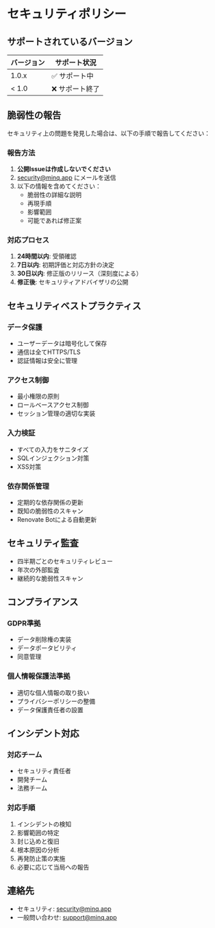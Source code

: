 # セキュリティポリシー

## サポートされているバージョン

| バージョン | サポート状況 |
| ------- | ------------ |
| 1.0.x   | ✅ サポート中 |
| < 1.0   | ❌ サポート終了 |

## 脆弱性の報告

セキュリティ上の問題を発見した場合は、以下の手順で報告してください：

### 報告方法

1. **公開Issueは作成しないでください**
2. security@minq.app にメールを送信
3. 以下の情報を含めてください：
   - 脆弱性の詳細な説明
   - 再現手順
   - 影響範囲
   - 可能であれば修正案

### 対応プロセス

1. **24時間以内**: 受領確認
2. **7日以内**: 初期評価と対応方針の決定
3. **30日以内**: 修正版のリリース（深刻度による）
4. **修正後**: セキュリティアドバイザリの公開

## セキュリティベストプラクティス

### データ保護

- ユーザーデータは暗号化して保存
- 通信は全てHTTPS/TLS
- 認証情報は安全に管理

### アクセス制御

- 最小権限の原則
- ロールベースアクセス制御
- セッション管理の適切な実装

### 入力検証

- すべての入力をサニタイズ
- SQLインジェクション対策
- XSS対策

### 依存関係管理

- 定期的な依存関係の更新
- 既知の脆弱性のスキャン
- Renovate Botによる自動更新

## セキュリティ監査

- 四半期ごとのセキュリティレビュー
- 年次の外部監査
- 継続的な脆弱性スキャン

## コンプライアンス

### GDPR準拠

- データ削除権の実装
- データポータビリティ
- 同意管理

### 個人情報保護法準拠

- 適切な個人情報の取り扱い
- プライバシーポリシーの整備
- データ保護責任者の設置

## インシデント対応

### 対応チーム

- セキュリティ責任者
- 開発チーム
- 法務チーム

### 対応手順

1. インシデントの検知
2. 影響範囲の特定
3. 封じ込めと復旧
4. 根本原因の分析
5. 再発防止策の実施
6. 必要に応じて当局への報告

## 連絡先

- セキュリティ: security@minq.app
- 一般問い合わせ: support@minq.app
